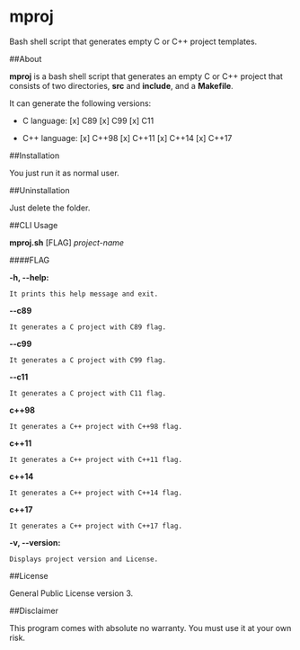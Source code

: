 # mproj

Bash shell script that generates empty C or C++ project templates.

##About

**mproj** is a bash shell script that generates an empty C or C++ project
that consists of two directories, **src** and **include**, and a
**Makefile**.

It can generate the following versions:

* C language:
    [x] C89
    [x] C99
    [x] C11
    
* C++ language:
    [x] C++98
    [x] C++11
    [x] C++14
    [x] C++17

##Installation

You just run it as normal user.

##Uninstallation

Just delete the folder.

##CLI Usage

**mproj.sh** [FLAG] *project-name*

####FLAG

**-h, --help:**

    It prints this help message and exit.
    
**--c89**

    It generates a C project with C89 flag.

**--c99**

    It generates a C project with C99 flag.

**--c11**

    It generates a C project with C11 flag.

**c++98**

    It generates a C++ project with C++98 flag.

**c++11**

    It generates a C++ project with C++11 flag.

**c++14**

    It generates a C++ project with C++14 flag.

**c++17**

    It generates a C++ project with C++17 flag.

**-v, --version:**

    Displays project version and License.

##License

General Public License version 3.

##Disclaimer

This program comes with absolute no warranty.
You must use it at your own risk.


